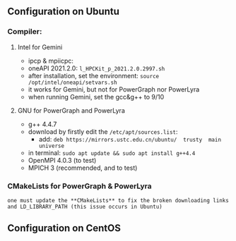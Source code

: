 ## Configuration on Ubuntu

### Compiler: 
1. Intel for Gemini
    * ipcp & mpiicpc:
    * oneAPI 2021.2.0: ```l_HPCKit_p_2021.2.0.2997.sh```
    * after installation, set the environment: ```source /opt/intel/oneapi/setvars.sh```
    * it works for Gemini, but not for PowerGraph nor PowerLyra
    * when running Gemini, set the gcc&g++ to 9/10

2. GNU for PowerGraph and PowerLyra
    * g++ 4.4.7
    * download by firstly edit the ```/etc/apt/sources.list```: 
       - add: ```deb https://mirrors.ustc.edu.cn/ubuntu/  trusty  main universe```
    * in terminal: ```sudo apt update && sudo apt install g++4.4```
    * OpenMPI 4.0.3 (to test)
    * MPICH 3 (recommended, and to test)


### CMakeLists for PowerGraph & PowerLyra
    one must update the **CMakeLists** to fix the broken downloading links and LD_LIBRARY_PATH (this issue occurs in Ubuntu) 


## Configuration on CentOS